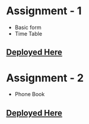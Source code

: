# Assignment - 1
* Basic form
* Time Table

[Deployed Here](https://practical-hugle-a535a0.netlify.app/)
-----
# Assignment - 2
* Phone Book

[Deployed Here]("https://quizzical-neumann-1daa80.netlify.app/")
-----